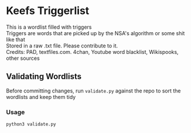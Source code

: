 # Keefs Triggerlist
This is a wordlist filled with triggers <br />
Triggers are words that are picked up by the NSA's algorithm or some shit like that <br />
Stored in a raw .txt file. Please contribute to it. <br />
Credits: PAD, textfiles.com. 4chan, Youtube word blacklist, Wikispooks, other sources


## Validating Wordlists

Before committing changes, run `validate.py` against the repo to sort the wordlists and keep them tidy

### Usage

```
python3 validate.py
```
